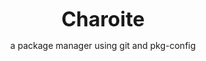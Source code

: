 <p align="center">
  <strong><font size="6">Charoite</font></strong>
</p>


<p align="center">
  a package manager using git and pkg-config
</p>
